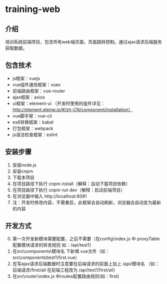 # training-web

## 介绍

培训系统前端项目，包含所有web端页面，页面跳转控制。通过ajax请求后端服务获取数据。

## 包含技术

- js框架：vuejs
- vue组件通信框架：vuex
- 前端路由框架：vue-router
- ajax框架：axios
- ui框架：element-ui （开发时使用的组件详见：http://element.eleme.io/#/zh-CN/component/installation）
- vue脚手架：vue-cli
- es6转换框架：babel
- 打包框架：webpack
- js语法检查框架：eslint

## 安装步骤

1. 安装node.js
2. 安装cnpm
3. 下载本项目
4. 在项目路径下执行 cnpm install（解释：自动下载项目依赖）
5. 在项目路径下执行 cnpm run dev（解释：启动前端项目）
6. 在浏览器中输入 http://localhost:8081
7. 注：开发时修改内容，不需重启，此框架会自动刷新，浏览器会自动变为最新的内容

## 开发方式
0. 第一次开发新模块需要配置，之后不需要（在config\index.js 中 proxyTable 配置模块请求的转发规则 如：/api/test1）
1. 在src\components\模块名 下新增.vue文件（如：src\components\test1\first.vue）
2. 在写ajax请求后端数据时注意要在后端请求的前面上加上 /api/模块名 （如：后端请求/first/all 在前端工程改为 /api/test1/first/all）
3. 在src\router\index.js 中routes配置路由规则(如：first)